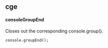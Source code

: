 ## cge
#### consoleGroupEnd
Closes out the corresponding console.group().
```
console.groupEnd();
```